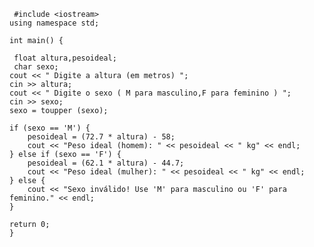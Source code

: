      #include <iostream>
    using namespace std;

    int main() {
        
     float altura,pesoideal;
     char sexo;
    cout << " Digite a altura (em metros) ";
    cin >> altura;
    cout << " Digite o sexo ( M para masculino,F para feminino ) ";
    cin >> sexo;
    sexo = toupper (sexo);
    
    if (sexo == 'M') {
        pesoideal = (72.7 * altura) - 58;
        cout << "Peso ideal (homem): " << pesoideal << " kg" << endl;
    } else if (sexo == 'F') {
        pesoideal = (62.1 * altura) - 44.7;
        cout << "Peso ideal (mulher): " << pesoideal << " kg" << endl;
    } else {
        cout << "Sexo inválido! Use 'M' para masculino ou 'F' para feminino." << endl;
    }

    return 0;
    }
